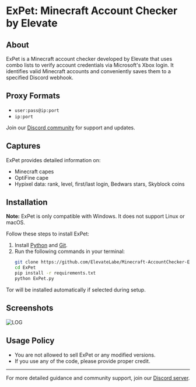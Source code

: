 # ExPet: Minecraft Account Checker by Elevate

## About

ExPet is a Minecraft account checker developed by Elevate that uses combo lists to verify account credentials via Microsoft's Xbox login. It identifies valid Minecraft accounts and conveniently saves them to a specified Discord webhook.

## Proxy Formats

- `user:pass@ip:port`
- `ip:port`

Join our [Discord community](https://discord.gg/BGsehfAKEb) for support and updates.

## Captures

ExPet provides detailed information on:

- Minecraft capes
- OptiFine cape
- Hypixel data: rank, level, first/last login, Bedwars stars, Skyblock coins

## Installation

**Note:** ExPet is only compatible with Windows. It does not support Linux or macOS.

Follow these steps to install ExPet:

1. Install [Python](https://www.python.org/downloads/) and [Git](https://git-scm.com/download/win).
2. Run the following commands in your terminal:
    ```sh
    git clone https://github.com/ElevateLabe/Minecraft-AccountChecker-ExPet
    cd ExPet
    pip install -r requirements.txt
    python ExPet.py
    ```

Tor will be installed automatically if selected during setup.

## Screenshots

![LOG](https://i.ibb.co/YTtsp05/image.webp)

## Usage Policy

- You are not allowed to sell ExPet or any modified versions.
- If you use any of the code, please provide proper credit.

---

For more detailed guidance and community support, join our [Discord server](https://discord.com/invite/BGsehfAKEb).
